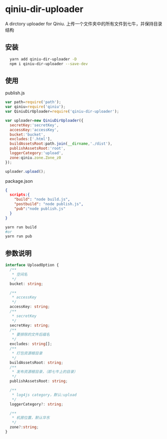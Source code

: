 # qiniu-dir-uploader

A dirctory uploader for Qiniu.
上传一个文件夹中的所有文件到七牛，并保持目录结构

## 安装

```bash
  yarn add qiniu-dir-uploader -D
  npm i qiniu-dir-uploader --save-dev
```

## 使用

publish.js

```js
var path=require('path');
var qiniu=require('qiniu');
var QiniuDirUploader=require('qiniu-dir-uploader');

var uploader=new QiniuDirUploader({
  secretKey:'secretKey',
  accessKey:'accessKey',
  bucket:'bucket',
  excludes:['.html'],
  buildAssetsRoot:path.join(__dirname,'./dist'),
  publishAssetsRoot:'root',
  loggerCategory:'upload',
  zone:qiniu.zone.Zone_z0
});

uploader.upload();
```

package.json

```json
{
  scripts:{
    "build": "node build.js",
    "postbuild": "node publish.js",
    "pub":"node publish.js"
  }
}
```

```bash
yarn run build
#or
yarn run pub
```

## 参数说明

```ts
interface UploadOption {
  /**
   * 空间名
   */
  bucket: string;

  /**
   * accessKey
   */
  accessKey: string;
  /**
   * secretKey
   */
  secretKey: string;
  /**
   * 要排除的文件后缀名
   */
  excludes: string[];
  /**
   * 打包资源根目录
   */
  buildAssetsRoot: string;
  /**
   * 发布资源根目录，（即七牛上的目录）
   */
  publishAssetsRoot: string;

  /**
   * log4js category，默认:upload
   */
  loggerCategory?: string;

  /**
   * 机房位置，默认华东
   */
  zone?:string;
}

```
